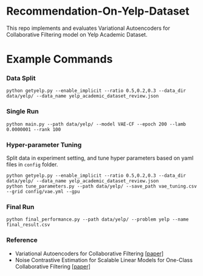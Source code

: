 # Recommendation-On-Yelp-Dataset
This repo implements and evaluates Variational Autoencoders for Collaborative Filtering model on Yelp Academic Dataset. 

# Example Commands

### Data Split
```
python getyelp.py --enable_implicit --ratio 0.5,0.2,0.3 --data_dir data/yelp/ --data_name yelp_academic_dataset_review.json
```

### Single Run
```
python main.py --path data/yelp/ --model VAE-CF --epoch 200 --lamb 0.0000001 --rank 100
```

### Hyper-parameter Tuning

Split data in experiment setting, and tune hyper parameters based on yaml files in `config` folder. 

```
python getyelp.py --enable_implicit --ratio 0.5,0.2,0.3 --data_dir data/yelp/ --data_name yelp_academic_dataset_review.json
python tune_parameters.py --path data/yelp/ --save_path vae_tuning.csv --grid config/vae.yml --gpu
```

### Final Run
```
python final_performance.py --path data/yelp/ --problem yelp --name final_result.csv
```

### Reference
* Variational Autoencoders for Collaborative Filtering [[paper]](https://arxiv.org/pdf/1802.05814.pdf)
* Noise Contrastive Estimation for Scalable Linear Models for One-Class Collaborative Filtering [[paper]](https://arxiv.org/pdf/1811.00697.pdf)
